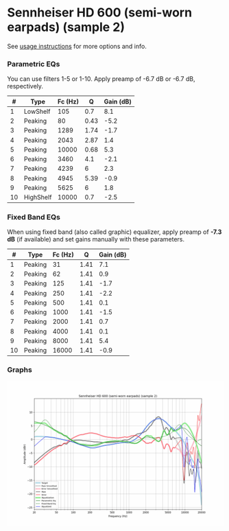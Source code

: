 # Sennheiser HD 600 (semi-worn earpads) (sample 2)
See [usage instructions](https://github.com/jaakkopasanen/AutoEq#usage) for more options and info.

### Parametric EQs
You can use filters 1-5 or 1-10. Apply preamp of -6.7 dB or -6.7 dB, respectively.

|   # | Type      |   Fc (Hz) |    Q |   Gain (dB) |
|-----|-----------|-----------|------|-------------|
|   1 | LowShelf  |       105 | 0.7  |         8.1 |
|   2 | Peaking   |        80 | 0.43 |        -5.2 |
|   3 | Peaking   |      1289 | 1.74 |        -1.7 |
|   4 | Peaking   |      2043 | 2.87 |         1.4 |
|   5 | Peaking   |     10000 | 0.68 |         5.3 |
|   6 | Peaking   |      3460 | 4.1  |        -2.1 |
|   7 | Peaking   |      4239 | 6    |         2.3 |
|   8 | Peaking   |      4945 | 5.39 |        -0.9 |
|   9 | Peaking   |      5625 | 6    |         1.8 |
|  10 | HighShelf |     10000 | 0.7  |        -2.5 |

### Fixed Band EQs
When using fixed band (also called graphic) equalizer, apply preamp of **-7.3 dB** (if available) and set gains manually with these parameters.

|   # | Type    |   Fc (Hz) |    Q |   Gain (dB) |
|-----|---------|-----------|------|-------------|
|   1 | Peaking |        31 | 1.41 |         7.1 |
|   2 | Peaking |        62 | 1.41 |         0.9 |
|   3 | Peaking |       125 | 1.41 |        -1.7 |
|   4 | Peaking |       250 | 1.41 |        -2.2 |
|   5 | Peaking |       500 | 1.41 |         0.1 |
|   6 | Peaking |      1000 | 1.41 |        -1.5 |
|   7 | Peaking |      2000 | 1.41 |         0.7 |
|   8 | Peaking |      4000 | 1.41 |         0.1 |
|   9 | Peaking |      8000 | 1.41 |         5.4 |
|  10 | Peaking |     16000 | 1.41 |        -0.9 |

### Graphs
![](./Sennheiser%20HD%20600%20(semi-worn%20earpads)%20(sample%202).png)
